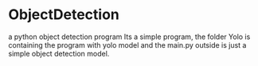 # ObjectDetection
a python object detection program
Its a simple program, the folder Yolo is containing the program with yolo model and the main.py outside is just a simple object detection model.
